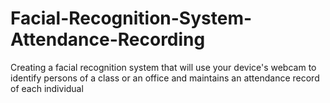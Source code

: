 # Facial-Recognition-System-Attendance-Recording
Creating a facial recognition system that will use your device's webcam to identify persons of a class or an office and maintains an attendance record of each individual
